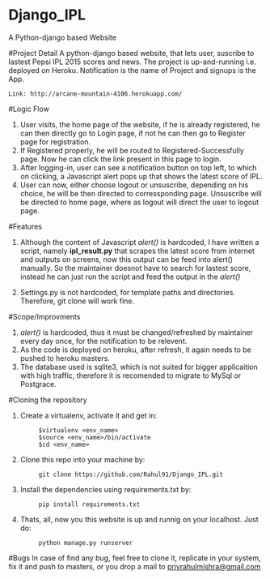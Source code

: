 # Django_IPL
A Python-django based Website

#Project Detail
A python-django based website, that lets user, suscribe to lastest Pepsi IPL 2015 scores and news.
The project is up-and-running i.e. deployed on Heroku.
Notification is the name of Project and signups is the App.
    
    Link: http://arcane-mountain-4106.herokuapp.com/


#Logic Flow
1. User visits, the home page of the website, if he is already registered, he can then directly go to Login page, if not he can then go to Register page for registration.
2. If Registered properly, he will be routed to Registered-Successfully page. Now he can click the link present in this page to login.
3. After logging-in, user can see a notification button on top left, to which on clicking, a Javascript alert pops up that shows the latest score of IPL.
4. User can now, either choose logout or unsuscribe, depending on his choice, he will be then directed to corressponding page. Unsuscribe will be directed to home page, where as logout will direct the user to logout page.


#Features
1. Although the content of Javascript <i>alert()</i> is hardcoded, I  have written a script, namely  <b>ipl_result.py</b>  that scrapes the latest score from internet and outputs on screens, now this output can be feed into alert() manually. So the maintainer doesnot have to search for lastest score, instead he can just run the script and feed the output in the  <i>alert()</i>

2. Settings.py is not hardcoded, for template paths and directories. Therefore, git clone will work fine.

#Scope/Improvments
1.  <i>alert()</i> is hardcoded, thus it must be changed/refreshed by maintainer every day once, for the notification to be relevent.
2. As the code is deployed on heroku, after refresh, it again needs to be pushed to heroku masters.
3. The database used is sqlite3, which is not suited for bigger applicaition with high traffic, therefore it is recomended to migrate to MySql or Postgrace.

#Cloning the repository

1. Create a virtualenv, activate it and get in:

            $virtualenv <env_name>
            $source <env_name>/bin/activate
            $cd <env_name>

2. Clone this repo into your machine by:

            git clone https://github.com/Rahul91/Django_IPL.git

3. Install the dependencies using requirements.txt by:

            pip install requirements.txt

4. Thats, all, now you this website is up and runnig on your localhost. Just do:

            python manage.py runserver
            
#Bugs
In case of find any bug, feel free to clone it, replicate in your system, fix it and push to masters, or you drop a mail to priyrahulmishra@gmail.com
